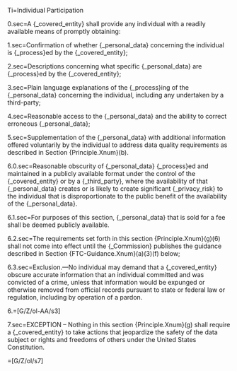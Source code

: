 Ti=Individual Participation

0.sec=A {_covered_entity} shall provide any individual with a readily available means of promptly obtaining:

1.sec=Confirmation of whether {_personal_data} concerning the individual is {_process}ed by the {_covered_entity};

2.sec=Descriptions concerning what specific {_personal_data} are {_process}ed by the {_covered_entity};

3.sec=Plain language explanations of the {_process}ing of the {_personal_data} concerning the individual, including any undertaken by a third-party;

4.sec=Reasonable access to the {_personal_data} and the ability to correct erroneous {_personal_data};

5.sec=Supplementation of the {_personal_data} with additional information offered voluntarily by the individual to address data quality requirements as described in Section {Principle.Xnum}(b).

6.0.sec=Reasonable obscurity of {_personal_data} {_process}ed and maintained in a publicly available format under the control of the {_covered_entity} or by a {_third_party}, where the availability of that {_personal_data} creates or is likely to create significant {_privacy_risk} to the individual that is disproportionate to the public benefit of the availability of the {_personal_data}.

6.1.sec=For purposes of this section, {_personal_data} that is sold for a fee shall be deemed publicly available.

6.2.sec=The requirements set forth in this section {Principle.Xnum}(g)(6) shall not come into effect until the {_Commission} publishes the guidance described in Section {FTC-Guidance.Xnum}(a)(3)(f) below;

6.3.sec=Exclusion.—No individual may demand that a {_covered_entity} obscure accurate information that an individual committed and was convicted of a crime, unless that information would be expunged or otherwise removed from official records pursuant to state or federal law or regulation, including by operation of a pardon.

6.=[G/Z/ol-AA/s3]

7.sec=EXCEPTION – Nothing in this section {Principle.Xnum}(g) shall require a {_covered_entity} to take actions that jeopardize the safety of the data subject or rights and freedoms of others under the United States Constitution.

=[G/Z/ol/s7]
